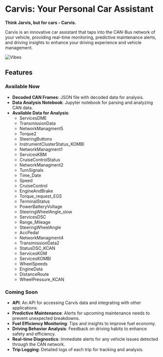 # Carvis: Your Personal Car Assistant

**Think Jarvis, but for cars - Carvis.**

Carvis is an innovative car assistant that taps into the CAN-Bus network of your vehicle, providing real-time monitoring, predictive maintenance alerts, and driving insights to enhance your driving experience and vehicle management.

![Vibes](img/carvis.jpg)


## Features

### Available Now
- **Decoded CAN Frames**: JSON file with decoded data for analysis.
- **Data Analysis Notebook**: Jupyter notebook for parsing and analyzing CAN data.
- **Available Data for Analysis**:
  - ServicesDME
  - TransmissionData
  - NetworkManagment5
  - Torque2
  - SteeringButtons
  - InstrumentClusterStatus_KOMBI
  - NetworkManagment1
  - ServicesKBM
  - CruiseControlStatus
  - NetworkManagment2
  - TurnSignals
  - Time_Date
  - Speed
  - CruiseControl
  - EngineAndBrake
  - Torque_request_EGS
  - TerminalStatus
  - PowerBatteryVoltage
  - SteeringWheelAngle_slow
  - ServicesDSC
  - Range_Mileage
  - SteeringWheelAngle
  - AccPedal
  - NetworkManagment4
  - TransimissionData2
  - StatusDSC_KCAN
  - ServicesKGM
  - ServicesKOMBI
  - WheelSpeeds
  - EngineData
  - DistanceRoute
  - WheelPressure_KCAN

### Coming Soon
- **API**: An API for accessing Carvis data and integrating with other applications.
- **Predictive Maintenance**: Alerts for upcoming maintenance needs to prevent unexpected breakdowns.
- **Fuel Efficiency Monitoring**: Tips and insights to improve fuel economy.
- **Driving Behavior Analysis**: Feedback on driving habits to enhance safety and efficiency.
- **Real-time Diagnostics**: Immediate alerts for any vehicle issues detected through the CAN network.
- **Trip Logging**: Detailed logs of each trip for tracking and analysis.
